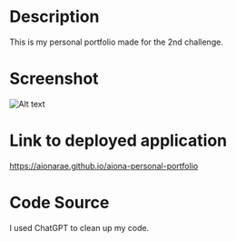 # Description
This is my personal portfolio made for the 2nd challenge.

# Screenshot
![Alt text](./assets/images/Aiona-s-Personal-Portfolio.png "Site screenshot")


# Link to deployed application
https://aionarae.github.io/aiona-personal-portfolio

# Code Source
I used ChatGPT to clean up my code.
